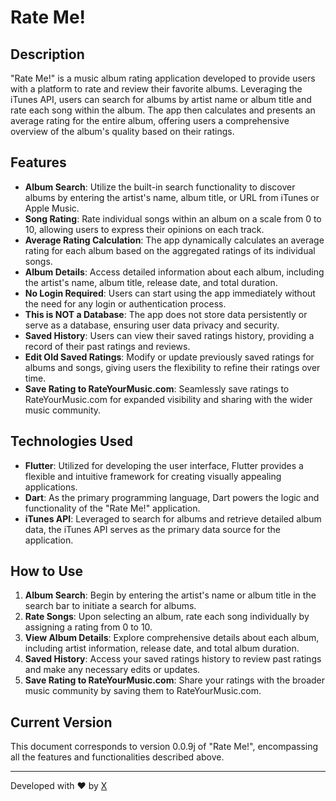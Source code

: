 # Rate Me!

## Description
"Rate Me!" is a music album rating application developed to provide users with a platform to rate and review their favorite albums. Leveraging the iTunes API, users can search for albums by artist name or album title and rate each song within the album. The app then calculates and presents an average rating for the entire album, offering users a comprehensive overview of the album's quality based on their ratings.

## Features
- **Album Search**: Utilize the built-in search functionality to discover albums by entering the artist's name, album title, or URL from iTunes or Apple Music.
- **Song Rating**: Rate individual songs within an album on a scale from 0 to 10, allowing users to express their opinions on each track.
- **Average Rating Calculation**: The app dynamically calculates an average rating for each album based on the aggregated ratings of its individual songs.
- **Album Details**: Access detailed information about each album, including the artist's name, album title, release date, and total duration.
- **No Login Required**: Users can start using the app immediately without the need for any login or authentication process.
- **This is NOT a Database**: The app does not store data persistently or serve as a database, ensuring user data privacy and security.
- **Saved History**: Users can view their saved ratings history, providing a record of their past ratings and reviews.
- **Edit Old Saved Ratings**: Modify or update previously saved ratings for albums and songs, giving users the flexibility to refine their ratings over time.
- **Save Rating to RateYourMusic.com**: Seamlessly save ratings to RateYourMusic.com for expanded visibility and sharing with the wider music community.

## Technologies Used
- **Flutter**: Utilized for developing the user interface, Flutter provides a flexible and intuitive framework for creating visually appealing applications.
- **Dart**: As the primary programming language, Dart powers the logic and functionality of the "Rate Me!" application.
- **iTunes API**: Leveraged to search for albums and retrieve detailed album data, the iTunes API serves as the primary data source for the application.

## How to Use
1. **Album Search**: Begin by entering the artist's name or album title in the search bar to initiate a search for albums.
2. **Rate Songs**: Upon selecting an album, rate each song individually by assigning a rating from 0 to 10.
3. **View Album Details**: Explore comprehensive details about each album, including artist information, release date, and total album duration.
4. **Saved History**: Access your saved ratings history to review past ratings and make any necessary edits or updates.
5. **Save Rating to RateYourMusic.com**: Share your ratings with the broader music community by saving them to RateYourMusic.com.

## Current Version
This document corresponds to version 0.0.9j of "Rate Me!", encompassing all the features and functionalities described above.

---
Developed with ♥ by [X](https://github.com/ALi3naTEd0)
